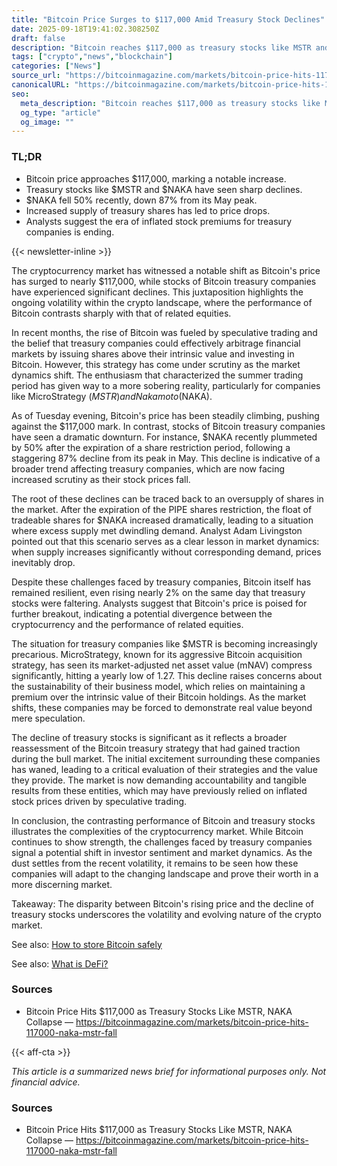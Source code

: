```yaml
---
title: "Bitcoin Price Surges to $117,000 Amid Treasury Stock Declines"
date: 2025-09-18T19:41:02.308250Z
draft: false
description: "Bitcoin reaches $117,000 as treasury stocks like MSTR and NAKA face significant declines, highlighting market volatility in crypto."
tags: ["crypto","news","blockchain"]
categories: ["News"]
source_url: "https://bitcoinmagazine.com/markets/bitcoin-price-hits-117000-naka-mstr-fall"
canonicalURL: "https://bitcoinmagazine.com/markets/bitcoin-price-hits-117000-naka-mstr-fall"
seo:
  meta_description: "Bitcoin reaches $117,000 as treasury stocks like MSTR and NAKA face significant declines, highlighting market volatility in crypto."
  og_type: "article"
  og_image: ""
---
```


### TL;DR
- Bitcoin price approaches $117,000, marking a notable increase.
- Treasury stocks like $MSTR and $NAKA have seen sharp declines.
- $NAKA fell 50% recently, down 87% from its May peak.
- Increased supply of treasury shares has led to price drops.
- Analysts suggest the era of inflated stock premiums for treasury companies is ending.

{{< newsletter-inline >}}

The cryptocurrency market has witnessed a notable shift as Bitcoin's price has surged to nearly $117,000, while stocks of Bitcoin treasury companies have experienced significant declines. This juxtaposition highlights the ongoing volatility within the crypto landscape, where the performance of Bitcoin contrasts sharply with that of related equities.

In recent months, the rise of Bitcoin was fueled by speculative trading and the belief that treasury companies could effectively arbitrage financial markets by issuing shares above their intrinsic value and investing in Bitcoin. However, this strategy has come under scrutiny as the market dynamics shift. The enthusiasm that characterized the summer trading period has given way to a more sobering reality, particularly for companies like MicroStrategy ($MSTR) and Nakamoto ($NAKA).

As of Tuesday evening, Bitcoin's price has been steadily climbing, pushing against the $117,000 mark. In contrast, stocks of Bitcoin treasury companies have seen a dramatic downturn. For instance, $NAKA recently plummeted by 50% after the expiration of a share restriction period, following a staggering 87% decline from its peak in May. This decline is indicative of a broader trend affecting treasury companies, which are now facing increased scrutiny as their stock prices fall.

The root of these declines can be traced back to an oversupply of shares in the market. After the expiration of the PIPE shares restriction, the float of tradeable shares for $NAKA increased dramatically, leading to a situation where excess supply met dwindling demand. Analyst Adam Livingston pointed out that this scenario serves as a clear lesson in market dynamics: when supply increases significantly without corresponding demand, prices inevitably drop.

Despite these challenges faced by treasury companies, Bitcoin itself has remained resilient, even rising nearly 2% on the same day that treasury stocks were faltering. Analysts suggest that Bitcoin's price is poised for further breakout, indicating a potential divergence between the cryptocurrency and the performance of related equities.

The situation for treasury companies like $MSTR is becoming increasingly precarious. MicroStrategy, known for its aggressive Bitcoin acquisition strategy, has seen its market-adjusted net asset value (mNAV) compress significantly, hitting a yearly low of 1.27. This decline raises concerns about the sustainability of their business model, which relies on maintaining a premium over the intrinsic value of their Bitcoin holdings. As the market shifts, these companies may be forced to demonstrate real value beyond mere speculation.

The decline of treasury stocks is significant as it reflects a broader reassessment of the Bitcoin treasury strategy that had gained traction during the bull market. The initial excitement surrounding these companies has waned, leading to a critical evaluation of their strategies and the value they provide. The market is now demanding accountability and tangible results from these entities, which may have previously relied on inflated stock prices driven by speculative trading.

In conclusion, the contrasting performance of Bitcoin and treasury stocks illustrates the complexities of the cryptocurrency market. While Bitcoin continues to show strength, the challenges faced by treasury companies signal a potential shift in investor sentiment and market dynamics. As the dust settles from the recent volatility, it remains to be seen how these companies will adapt to the changing landscape and prove their worth in a more discerning market.

Takeaway: The disparity between Bitcoin's rising price and the decline of treasury stocks underscores the volatility and evolving nature of the crypto market.

See also: [How to store Bitcoin safely](/pages/how-to-store-bitcoin-safely/)

See also: [What is DeFi?](/pages/what-is-defi/)

### Sources
- Bitcoin Price Hits $117,000 as Treasury Stocks Like MSTR, NAKA Collapse — https://bitcoinmagazine.com/markets/bitcoin-price-hits-117000-naka-mstr-fall

{{< aff-cta >}}

_This article is a summarized news brief for informational purposes only. Not financial advice._

### Sources
- Bitcoin Price Hits $117,000 as Treasury Stocks Like MSTR, NAKA Collapse — https://bitcoinmagazine.com/markets/bitcoin-price-hits-117000-naka-mstr-fall

